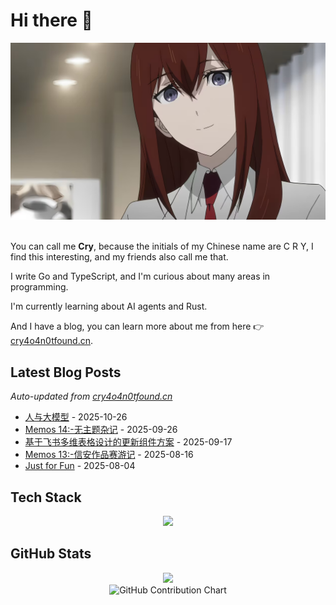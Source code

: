 # Hi there 👋

<div align="center">
  <img src="assets/Kurisu.PNG" alt="Kurisu" width="600">
</div>

<br>

You can call me **Cry**, because the initials of my Chinese name are C R Y, I find this interesting, and my friends also call me that.

I write Go and TypeScript, and I'm curious about many areas in programming.

I'm currently learning about AI agents and Rust.

And I have a blog, you can learn more about me from here 👉 [cry4o4n0tfound.cn](https://cry4o4n0tfound.cn).

## Latest Blog Posts

*Auto-updated from [cry4o4n0tfound.cn](https://cry4o4n0tfound.cn)*

- [人与大模型](https://cry4o4n0tfound.cn/blog/%E4%BA%BA%E4%B8%8E%E5%A4%A7%E6%A8%A1%E5%9E%8B) - 2025-10-26
- [Memos 14:-无主题杂记](https://cry4o4n0tfound.cn/blog/Memos%2014%3A-%E6%97%A0%E4%B8%BB%E9%A2%98%E6%9D%82%E8%AE%B0) - 2025-09-26
- [基于飞书多维表格设计的更新组件方案](https://cry4o4n0tfound.cn/blog/%E5%9F%BA%E4%BA%8E%E9%A3%9E%E4%B9%A6%E5%A4%9A%E7%BB%B4%E8%A1%A8%E6%A0%BC%E8%AE%BE%E8%AE%A1%E7%9A%84%E6%9B%B4%E6%96%B0%E7%BB%84%E4%BB%B6%E6%96%B9%E6%A1%88) - 2025-09-17
- [Memos 13:-信安作品赛游记](https://cry4o4n0tfound.cn/blog/Memos%2013%3A-%E4%BF%A1%E5%AE%89%E4%BD%9C%E5%93%81%E8%B5%9B%E6%B8%B8%E8%AE%B0) - 2025-08-16
- [Just for Fun](https://cry4o4n0tfound.cn/blog/Just%20for%20Fun) - 2025-08-04

## Tech Stack

<p align="center">
  <img src="https://skillicons.dev/icons?i=go,ts,rust" />
</p>

## GitHub Stats

<div align="center">
  <img height="180em" src="https://github-readme-stats.vercel.app/api/top-langs/?username=cry0404&layout=compact&theme=tokyonight&hide_border=true&bg_color=0D1117&title_color=00D9FF&text_color=C9D1D9&langs_count=8"/>
</div>

<div align="center">
  <img src="https://ghchart.rshah.org/00D9FF/cry0404" alt="GitHub Contribution Chart" />
</div>
